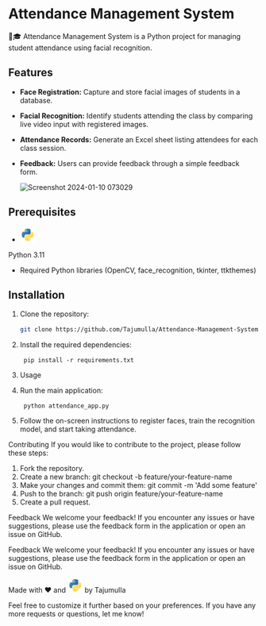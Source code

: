 # Attendance Management System

📅🎓 Attendance Management System is a Python project for managing student attendance using facial recognition.

## Features

- **Face Registration:** Capture and store facial images of students in a database.
- **Facial Recognition:** Identify students attending the class by comparing live video input with registered images.
- **Attendance Records:** Generate an Excel sheet listing attendees for each class session.
- **Feedback:** Users can provide feedback through a simple feedback form.
  
  ![Screenshot 2024-01-10 073029](https://github.com/Tajumulla/Attendance-Management-System/assets/96761008/e3913469-ab73-4e0e-96ae-91520e653f1d)


## Prerequisites

- <img src="https://raw.githubusercontent.com/devicons/devicon/master/icons/python/python-original.svg" width="30" height="30">
 Python 3.11
- Required Python libraries (OpenCV, face_recognition, tkinter, ttkthemes)

## Installation

1. Clone the repository:

   ```bash
   git clone https://github.com/Tajumulla/Attendance-Management-System.git
   
2. Install the required dependencies:

        pip install -r requirements.txt

3. Usage
  1. Run the main application:

          python attendance_app.py
     
  2. Follow the on-screen instructions to register faces, train the recognition model, and start taking attendance.

Contributing
If you would like to contribute to the project, please follow these steps:

1. Fork the repository.
2. Create a new branch: git checkout -b feature/your-feature-name
3. Make your changes and commit them: git commit -m 'Add some feature'
4. Push to the branch: git push origin feature/your-feature-name
5. Create a pull request.
   
Feedback
We welcome your feedback! If you encounter any issues or have suggestions, please use the feedback form in the application or open an issue on GitHub.

Feedback
We welcome your feedback! If you encounter any issues or have suggestions, please use the feedback form in the application or open an issue on GitHub.

Made with ❤️ and <img src="https://raw.githubusercontent.com/devicons/devicon/master/icons/python/python-original.svg" width="30" height="30">
 by Tajumulla

Feel free to customize it further based on your preferences. If you have any more requests or questions, let me know!

